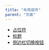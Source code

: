 ```yaml
---
title: "布局部件"
parent: "页面"
---
```



*   [占位符](placeholder)
*   [标题](标题)
*   [侧边栏切换按钮](sidebar-toggle-button)
